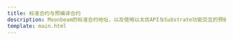 ```yaml
---
title: 标准合约与预编译合约
description: Moonbeam的标准合约地址，以及使用以太坊API与Substrate功能交互的预编译合约指南。
template: main.html
---
```


<div class='subsection-wrapper'></div>